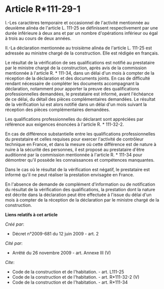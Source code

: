 # Article R*111-29-1

I.-Les caractères temporaire et occasionnel de l'activité mentionnée au deuxième alinéa de l'article L. 111-25 se définissent
respectivement par une durée inférieure à deux ans et par un nombre d'opérations inférieur ou égal à trois au cours de deux
années. 

II.-La déclaration mentionnée au troisième alinéa de l'article L. 111-25 est adressée au ministre chargé de la construction.
Elle est rédigée en français. 

Le résultat de la vérification de ses qualifications est notifié au prestataire par le ministre chargé de la construction,
après avis de la commission mentionnée à l'article R. * 111-34, dans un délai d'un mois à compter de la réception de la
déclaration et des documents joints. En cas de difficulté rendant nécessaire de compléter les documents accompagnant la
déclaration, notamment pour apporter la preuve des qualifications professionnelles demandées, le prestataire est informé,
avant l'échéance de ce délai, du détail des pièces complémentaires demandées. Le résultat de la vérification lui est alors
notifié dans un délai d'un mois suivant la réception des pièces complémentaires demandées. 

Les qualifications professionnelles du déclarant sont appréciées par référence aux exigences énoncées à l'article R. *
111-32-2. 

En cas de différence substantielle entre les qualifications professionnelles du prestataire et celles requises pour exercer
l'activité de contrôleur technique en France, et dans la mesure où cette différence est de nature à nuire à la sécurité des
personnes, il est proposé au prestataire d'être auditionné par la commission mentionnée à l'article R. * 111-34 pour
démontrer qu'il possède les connaissances et compétences manquantes. 

Dans le cas où le résultat de la vérification est négatif, le prestataire est informé qu'il ne peut réaliser la prestation
envisagée en France. 

En l'absence de demande de complément d'information ou de notification du résultat de la vérification des qualifications, la
prestation dont la nature est décrite dans la déclaration peut être effectuée à l'issue du délai d'un mois à compter de la
réception de la déclaration par le ministre chargé de la construction.

**Liens relatifs à cet article**

_Créé par_:

  - Décret n°2009-681 du 12 juin 2009 - art. 2

_Cité par_:

  - Arrêté du 26 novembre 2009 - art. Annexe III (V)

_Cite_:

  - Code de la construction et de l'habitation. - art. L111-25
  - Code de la construction et de l'habitation. - art. R*111-32-2 (V)
  - Code de la construction et de l'habitation. - art. R*111-34
